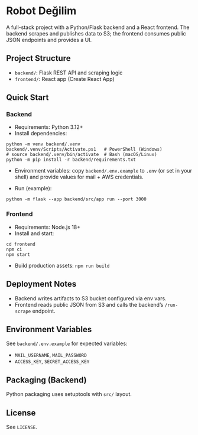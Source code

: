 # Robot Değilim

A full-stack project with a Python/Flask backend and a React frontend. The backend scrapes and publishes data to S3; the frontend consumes public JSON endpoints and provides a UI.

## Project Structure

- `backend/`: Flask REST API and scraping logic
- `frontend/`: React app (Create React App)

## Quick Start

### Backend

- Requirements: Python 3.12+
- Install dependencies:

```
python -m venv backend/.venv
backend/.venv/Scripts/Activate.ps1   # PowerShell (Windows)
# source backend/.venv/bin/activate  # Bash (macOS/Linux)
python -m pip install -r backend/requirements.txt
```

- Environment variables: copy `backend/.env.example` to `.env` (or set in your shell) and provide values for mail + AWS credentials.

- Run (example):
```
python -m flask --app backend/src/app run --port 3000
```

### Frontend

- Requirements: Node.js 18+
- Install and start:
```
cd frontend
npm ci
npm start
```
- Build production assets: `npm run build`

## Deployment Notes

- Backend writes artifacts to S3 bucket configured via env vars.
- Frontend reads public JSON from S3 and calls the backend’s `/run-scrape` endpoint.

## Environment Variables

See `backend/.env.example` for expected variables:
- `MAIL_USERNAME`, `MAIL_PASSWORD`
- `ACCESS_KEY`, `SECRET_ACCESS_KEY`

## Packaging (Backend)

Python packaging uses setuptools with `src/` layout.

## License

See `LICENSE`.